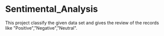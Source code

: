 # Sentimental_Analysis
This project  classify the given data set and gives the review of the records like "Positive","Negative","Neutral".
